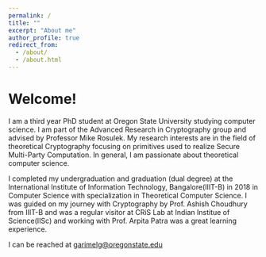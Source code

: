 ```yaml
---
permalink: /
title: ""
excerpt: "About me"
author_profile: true
redirect_from: 
  - /about/
  - /about.html
---
```


Welcome!
======
I am a third year PhD student at Oregon State University studying computer science. I am part of the Advanced Research in Cryptography group and advised by Professor Mike Rosulek. My research interests are in the field of theoretical Cryptography focusing on primitives used to realize Secure Multi-Party Computation.  In general, I am passionate about theoretical computer science.

I completed my undergraduation and graduation (dual degree) at the International Institute of Information Technology, Bangalore(IIIT-B) in 2018 in Computer Science with specialization in Theoretical Computer Science. I was guided on my journey with Cryptography by Prof. Ashish Choudhury from IIIT-B and was a regular visitor at CRiS Lab at Indian Institue of Science(IISc) and working with Prof. Arpita Patra was a great learning experience. 

I can be reached at garimelg@oregonstate.edu

